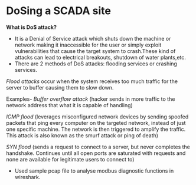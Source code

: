 # DoSing a SCADA site 

**What is DoS attack?**
* It is a Denial of Service attack which shuts down the machine or network making it inaccessible for the user or simply exploit vulnerabilities that cause the target system to crash.These kind of attacks can lead to electrical breakouts, shutdown of water plants,etc.</br>
* There are 2 methods of DoS attacks: flooding services or crashing services.

*Flood attacks* occur when the system receives too much traffic for the server to buffer causing them to slow down.</br>

Examples- *Buffer overflow attack* (hacker sends in more traffic to the network address that what it is capable of handling)</br>

*ICMP flood* (leverages misconfigured network devices by sending spoofed packets that ping every computer on the targeted network, instead of just one specific machine. The network is then triggered to amplify the traffic. This attack is also known as the smurf attack or ping of death)</br>

*SYN flood* (sends a request to connect to a server, but never completes the handshake. Continues until all open ports are saturated with requests and none are available for legitimate users to connect to)</br>

* Used sample pcap file to analyse modbus diagnostic functions in wireshark.




